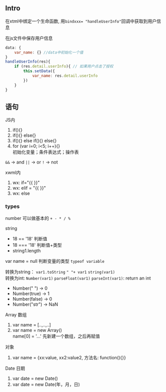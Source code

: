 ## Intro
在xtml中绑定一个生命函数, 用`bindxxx= "handleUserInfo"`回调中获取到用户信息

在js文件中保存用户信息

```js
data: {
    var_name: {} //data中初始化一个值
}
handleUserInfo(res){
    if (res.detail.userInfo){ // 如果用户点击了授权
        this.setData({
            var_name: res.detail.userInfo 
        })
    }
}
```

## 语句
JS内
1. if(){}
2. if(){} else{}
3. if(){} else if(){} else{}
4. for (var i=0; i<5; i++){}  
    初始化变量；条件表达式；操作表  

`&&` -> and `||` -> or `!` -> not

xwml内
1. wx: if="{{ }}"
2. wx: elif = "{{ }}"
3. wx: else

### types
number 可以做基本的 `+ - * / %`

string
- 18 == '18' 判断值
- 18 === '18' 判断值+类型
- string1.length

var name = null
判断变量的类型 `typeof variable`

转换为string： `var1.toString` `" "+ var1` `string(var1)`  
转换为int: `Number(var1)` `parseFloat(var1)` `parseInt(var1)`: return an int
- Number(" ") -> 0
- Number(true) -> 1
- Number(false) -> 0
- Number("str") -> NaN

Array 数组
1. var name = [..,..,..]
2. var name = new Array()  
    name[0] = '...' 先新建一个数组，之后再赋值

对象
1. var name = {xx:value, xx2:value2, 方法名: function(){}}

Date 日期
1. var date = new Date()
2. var date = new Date(年，月，日)
